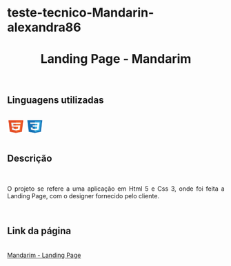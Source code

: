 # teste-tecnico-Mandarin-alexandra86


<h1 align="center" font-family="pattaya">Landing Page - Mandarim</h1><br>

<h2 font-family="pattaya">Linguagens utilizadas</h2>
<div style="display: inline_block"><br>
<img align="center" alt="Alexandra-HTML" height="30" width="40" src="https://raw.githubusercontent.com/devicons/devicon/master/icons/html5/html5-original.svg">
<img align="center" alt="Alexandra-CSS" height="30" width="40" src="https://raw.githubusercontent.com/devicons/devicon/master/icons/css3/css3-original.svg">
</div><br>

<h2 font-family="pattaya">Descrição</h2><br>
<p font-family="robotto" font-size="16px" line-height="34px" align="justify">
O projeto se refere a uma aplicação em Html 5 e Css 3, onde foi feita a Landing Page, com o designer fornecido pelo cliente. 
</p><br>


<h2 font-family="pattaya">Link da página</h2><br>
<a href="" font-family="robotto" font-size="16px">Mandarim - Landing Page</a>
